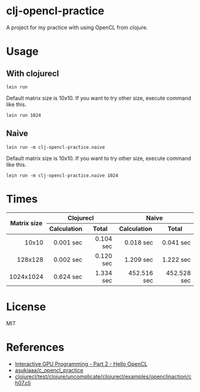 # clj-opencl-practice
A project for my practice with using OpenCL from clojure.

# Usage
## With clojurecl
```
lein run
```

Default matrix size is 10x10.
If you want to try other size, execute command like this.

```
lein run 1024
```

## Naive
```
lein run -m clj-opencl-practice.naive
```

Default matrix size is 10x10.
If you want to try other size, execute command like this.

```
lein run -m clj-opencl-practice.naive 1024
```

# Times

<table>
<thead>
<tr>
<th rowspan="2">Matrix size</th><th colspan="2">Clojurecl</th><th colspan="2">Naive</th>
</tr>
<tr>
<th>Calculation</th><th>Total</th>
<th>Calculation</th><th>Total</th>
</tr>
</thead>
<tbody align="right">
<tr>
<td>10x10</td>
<td>0.001 sec</td>
<td>0.104 sec</td>
<td>0.018 sec</td>
<td>0.041 sec</td>
</tr>
<tr>
<td>128x128</td>
<td>0.002 sec</td>
<td>0.120 sec</td>
<td>1.209 sec</td>
<td>1.222 sec</td>
</tr>
<tr>
<td>1024x1024</td>
<td>0.624 sec</td>
<td>1.334 sec</td>
<td>452.516 sec</td>
<td>452.528 sec</td>
</tr>
</tbody>
</table>

# License
MIT

# References
- [Interactive GPU Programming - Part 2 - Hello OpenCL](https://dragan.rocks/articles/18/Interactive-GPU-Programming-2-Hello-OpenCL)
- [asukiaaa/c_opencl_practice](https://github.com/asukiaaa/c_opencl_practice)
- [clojurecl/test/clojure/uncomplicate/clojurecl/examples/openclinaction/ch07.clj](https://github.com/uncomplicate/clojurecl/blob/master/test/clojure/uncomplicate/clojurecl/examples/openclinaction/ch07.clj)
